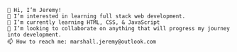     👋 Hi, I’m Jeremy!
    👀 I’m interested in learning full stack web development.
    🌱 I’m currently learning HTML, CSS, & JavaScript
    💞️ I’m looking to collaborate on anything that will progress my journey into development.
    📫 How to reach me: marshall.jeremy@outlook.com

<!---
jeremy-marshall/jeremy-marshall is a ✨ special ✨ repository because its `README.md` (this file) appears on your GitHub profile.
You can click the Preview link to take a look at your changes.
--->
